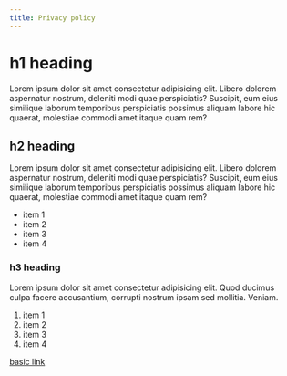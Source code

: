 ```yaml
---
title: Privacy policy
---
```


# h1 heading

Lorem ipsum dolor sit amet consectetur adipisicing elit. Libero dolorem aspernatur nostrum, deleniti modi quae perspiciatis? Suscipit, eum eius similique laborum temporibus perspiciatis possimus aliquam labore hic quaerat, molestiae commodi amet itaque quam rem?

## h2 heading

Lorem ipsum dolor sit amet consectetur adipisicing elit. Libero dolorem aspernatur nostrum, deleniti modi quae perspiciatis? Suscipit, eum eius similique laborum temporibus perspiciatis possimus aliquam labore hic quaerat, molestiae commodi amet itaque quam rem?

*   item 1
*   item 2
*   item 3
*   item 4

### h3 heading

Lorem ipsum dolor sit amet consectetur adipisicing elit. Quod ducimus culpa facere accusantium, corrupti nostrum ipsam sed mollitia. Veniam.

1.  item 1
2.  item 2
3.  item 3
4.  item 4

[basic link](#)